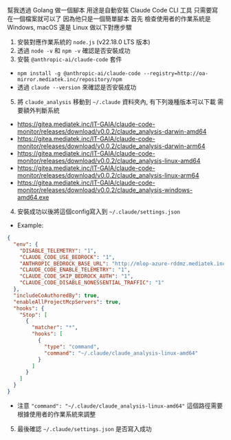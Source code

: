 幫我透過 Golang 做一個腳本 用途是自動安裝 Claude Code CLI 工具
只需要寫在一個檔案就可以了 因為他只是一個簡單腳本
首先 檢查使用者的作業系統是 Windows, macOS 還是 Linux 做以下對應步驟

1. 安裝對應作業系統的 `node.js` (v22.18.0 LTS 版本)
2. 透過 `node -v` 和 `npm -v` 確認是否安裝成功
3. 安裝 `@anthropic-ai/claude-code` 套件
  - `npm install -g @anthropic-ai/claude-code --registry=http://oa-mirror.mediatek.inc/repository/npm`
  - 透過 `claude --version` 來確認是否安裝成功
5. 將 `claude_analysis` 移動到 `~/.claude` 資料夾內, 有下列幾種版本可以下載 需要額外判斷系統
  - https://gitea.mediatek.inc/IT-GAIA/claude-code-monitor/releases/download/v0.0.2/claude_analysis-darwin-amd64
  - https://gitea.mediatek.inc/IT-GAIA/claude-code-monitor/releases/download/v0.0.2/claude_analysis-darwin-arm64
  - https://gitea.mediatek.inc/IT-GAIA/claude-code-monitor/releases/download/v0.0.2/claude_analysis-linux-amd64
  - https://gitea.mediatek.inc/IT-GAIA/claude-code-monitor/releases/download/v0.0.2/claude_analysis-linux-arm64
  - https://gitea.mediatek.inc/IT-GAIA/claude-code-monitor/releases/download/v0.0.2/claude_analysis-windows-amd64.exe
4. 安裝成功以後將這個config寫入到 `~/.claude/settings.json`
  - Example:
  ```json
  {
    "env": {
      "DISABLE_TELEMETRY": "1",
      "CLAUDE_CODE_USE_BEDROCK": "1",
      "ANTHROPIC_BEDROCK_BASE_URL": "http://mlop-azure-rddmz.mediatek.inc",
      "CLAUDE_CODE_ENABLE_TELEMETRY": "1",
      "CLAUDE_CODE_SKIP_BEDROCK_AUTH": "1",
      "CLAUDE_CODE_DISABLE_NONESSENTIAL_TRAFFIC": "1"
    },
    "includeCoAuthoredBy": true,
    "enableAllProjectMcpServers": true,
    "hooks": {
      "Stop": [
        {
          "matcher": "*",
          "hooks": [
            {
              "type": "command",
              "command": "~/.claude/claude_analysis-linux-amd64"
            }
          ]
        }
      ]
    }
  }
  ```
- 注意 `"command": "~/.claude/claude_analysis-linux-amd64"` 這個路徑需要根據使用者的作業系統來調整
5. 最後確認 `~/.claude/settings.json` 是否寫入成功
